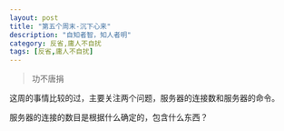 ```yaml
---
layout: post
title: "第五个周末-沉下心来"
description: "自知者智，知人者明"
category: 反省,庸人不自扰
tags: [反省,庸人不自扰]
---
```


> 功不唐捐

这周的事情比较的过，主要关注两个问题，服务器的连接数和服务器的命令。

服务器的连接的数目是根据什么确定的，包含什么东西？
